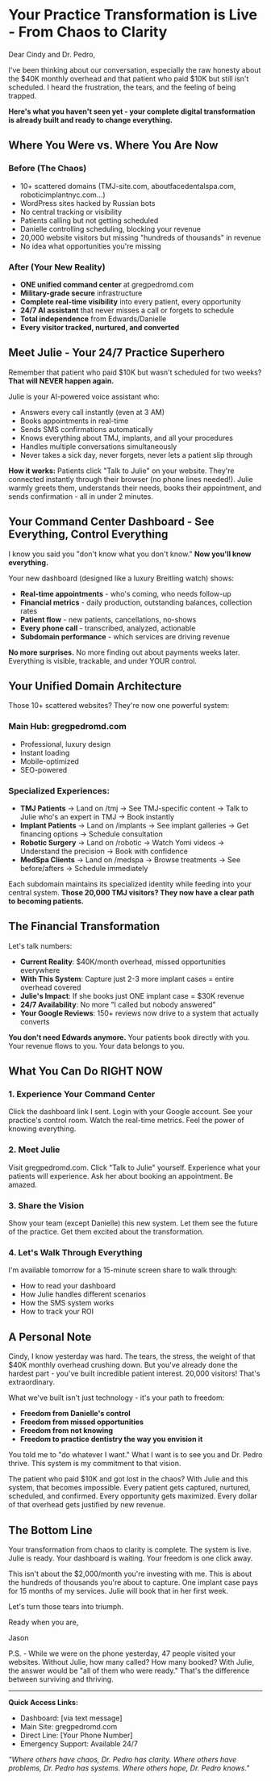 # Your Practice Transformation is Live - From Chaos to Clarity

Dear Cindy and Dr. Pedro,

I've been thinking about our conversation, especially the raw honesty about the $40K monthly overhead and that patient who paid $10K but still isn't scheduled. I heard the frustration, the tears, and the feeling of being trapped.

**Here's what you haven't seen yet - your complete digital transformation is already built and ready to change everything.**

## Where You Were vs. Where You Are Now

### Before (The Chaos)
- 10+ scattered domains (TMJ-site.com, aboutfacedentalspa.com, roboticimplantnyc.com...)
- WordPress sites hacked by Russian bots
- No central tracking or visibility
- Patients calling but not getting scheduled
- Danielle controlling scheduling, blocking your revenue
- 20,000 website visitors but missing "hundreds of thousands" in revenue
- No idea what opportunities you're missing

### After (Your New Reality)
- **ONE unified command center** at gregpedromd.com
- **Military-grade secure** infrastructure
- **Complete real-time visibility** into every patient, every opportunity
- **24/7 AI assistant** that never misses a call or forgets to schedule
- **Total independence** from Edwards/Danielle
- **Every visitor tracked, nurtured, and converted**

## Meet Julie - Your 24/7 Practice Superhero

Remember that patient who paid $10K but wasn't scheduled for two weeks? **That will NEVER happen again.**

Julie is your AI-powered voice assistant who:
- Answers every call instantly (even at 3 AM)
- Books appointments in real-time
- Sends SMS confirmations automatically
- Knows everything about TMJ, implants, and all your procedures
- Handles multiple conversations simultaneously
- Never takes a sick day, never forgets, never lets a patient slip through

**How it works:** Patients click "Talk to Julie" on your website. They're connected instantly through their browser (no phone lines needed!). Julie warmly greets them, understands their needs, books their appointment, and sends confirmation - all in under 2 minutes.

## Your Command Center Dashboard - See Everything, Control Everything

I know you said you "don't know what you don't know." **Now you'll know everything.**

Your new dashboard (designed like a luxury Breitling watch) shows:
- **Real-time appointments** - who's coming, who needs follow-up
- **Financial metrics** - daily production, outstanding balances, collection rates
- **Patient flow** - new patients, cancellations, no-shows
- **Every phone call** - transcribed, analyzed, actionable
- **Subdomain performance** - which services are driving revenue

**No more surprises.** No more finding out about payments weeks later. Everything is visible, trackable, and under YOUR control.

## Your Unified Domain Architecture

Those 10+ scattered websites? They're now one powerful system:

### Main Hub: gregpedromd.com
- Professional, luxury design
- Instant loading
- Mobile-optimized
- SEO-powered

### Specialized Experiences:
- **TMJ Patients** → Land on /tmj → See TMJ-specific content → Talk to Julie who's an expert in TMJ → Book instantly
- **Implant Patients** → Land on /implants → See implant galleries → Get financing options → Schedule consultation
- **Robotic Surgery** → Land on /robotic → Watch Yomi videos → Understand the precision → Book with confidence
- **MedSpa Clients** → Land on /medspa → Browse treatments → See before/afters → Schedule immediately

Each subdomain maintains its specialized identity while feeding into your central system. **Those 20,000 TMJ visitors? They now have a clear path to becoming patients.**

## The Financial Transformation

Let's talk numbers:
- **Current Reality**: $40K/month overhead, missed opportunities everywhere
- **With This System**: Capture just 2-3 more implant cases = entire overhead covered
- **Julie's Impact**: If she books just ONE implant case = $30K revenue
- **24/7 Availability**: No more "I called but nobody answered"
- **Your Google Reviews**: 150+ reviews now drive to a system that actually converts

**You don't need Edwards anymore.** Your patients book directly with you. Your revenue flows to you. Your data belongs to you.

## What You Can Do RIGHT NOW

### 1. Experience Your Command Center
Click the dashboard link I sent. Login with your Google account. See your practice's control room. Watch the real-time metrics. Feel the power of knowing everything.

### 2. Meet Julie
Visit gregpedromd.com. Click "Talk to Julie" yourself. Experience what your patients will experience. Ask her about booking an appointment. Be amazed.

### 3. Share the Vision
Show your team (except Danielle) this new system. Let them see the future of the practice. Get them excited about the transformation.

### 4. Let's Walk Through Everything
I'm available tomorrow for a 15-minute screen share to walk through:
- How to read your dashboard
- How Julie handles different scenarios
- How the SMS system works
- How to track your ROI

## A Personal Note

Cindy, I know yesterday was hard. The tears, the stress, the weight of that $40K monthly overhead crushing down. But you've already done the hardest part - you've built incredible patient interest. 20,000 visitors! That's extraordinary.

What we've built isn't just technology - it's your path to freedom:
- **Freedom from Danielle's control**
- **Freedom from missed opportunities**
- **Freedom from not knowing**
- **Freedom to practice dentistry the way you envision it**

You told me to "do whatever I want." What I want is to see you and Dr. Pedro thrive. This system is my commitment to that vision.

The patient who paid $10K and got lost in the chaos? With Julie and this system, that becomes impossible. Every patient gets captured, nurtured, scheduled, and confirmed. Every opportunity gets maximized. Every dollar of that overhead gets justified by new revenue.

## The Bottom Line

Your transformation from chaos to clarity is complete. The system is live. Julie is ready. Your dashboard is waiting. Your freedom is one click away.

This isn't about the $2,000/month you're investing with me. This is about the hundreds of thousands you're about to capture. One implant case pays for 15 months of my services. Julie will book that in her first week.

Let's turn those tears into triumph.

Ready when you are,

Jason

P.S. - While we were on the phone yesterday, 47 people visited your websites. Without Julie, how many called? How many booked? With Julie, the answer would be "all of them who were ready." That's the difference between surviving and thriving.

---

**Quick Access Links:**
- Dashboard: [via text message]
- Main Site: gregpedromd.com
- Direct Line: [Your Phone Number]
- Emergency Support: Available 24/7

*"Where others have chaos, Dr. Pedro has clarity. Where others have problems, Dr. Pedro has systems. Where others hope, Dr. Pedro knows."*